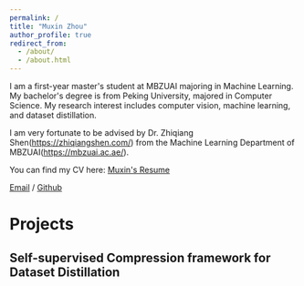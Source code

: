 ```yaml
---
permalink: /
title: "Muxin Zhou"
author_profile: true
redirect_from: 
  - /about/
  - /about.html
---
```


I am a first-year master's student at MBZUAI majoring in Machine Learning. My bachelor's degree is from Peking University, majored in Computer Science. My research interest includes computer vision, machine learning, and dataset distillation.

I am very fortunate to be advised by Dr. Zhiqiang Shen(https://zhiqiangshen.com/) from the Machine Learning Department of MBZUAI(https://mbzuai.ac.ae/). 

You can find my CV here: [Muxin's Resume](./assets/MuxinZhou_Resume.pdf)

[Email](muxin.zhou@mbzuai.ac.ae) / [Github](https://github.com/LittleHead0) 

# Projects
## Self-supervised Compression framework for Dataset Distillation
